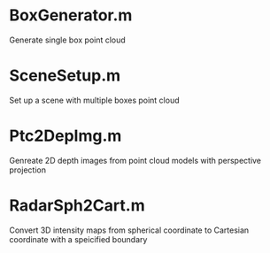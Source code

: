 # BoxGenerator.m
Generate single box point cloud

# SceneSetup.m
Set up a scene with multiple boxes point cloud

# Ptc2DepImg.m
Genreate 2D depth images from point cloud models with perspective projection

# RadarSph2Cart.m
Convert 3D intensity maps from spherical coordinate to Cartesian coordinate with a speicified boundary 
